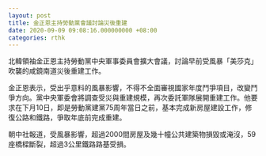 ```yaml
---
layout: post
title: 金正恩主持勞動黨會議討論災後重建
date: 2020-09-09 09:08:16.000000000 +08:00
categories: rthk
---
```


北韓領袖金正恩主持勞動黨中央軍事委員會擴大會議，討論早前受風暴「美莎克」吹襲的咸鏡南道災後重建工作。

金正恩表示，受出乎意料的風暴影響，不得不全面審視國家年度鬥爭項目，改變鬥爭方向。黨中央軍委會將調查受災與重建規模，再次委託軍隊展開重建工作。他要求在下月10日，即是勞動黨建黨75周年當日之前，基本完成新房屋建設工作，修復公路和鐵路，爭取年底前完成重建。

朝中社報道，受風暴影響，超過2000間房屋及幾十幢公共建築物損毀或淹沒，59座橋樑斷裂，超過3公里鐵路路基受損。
